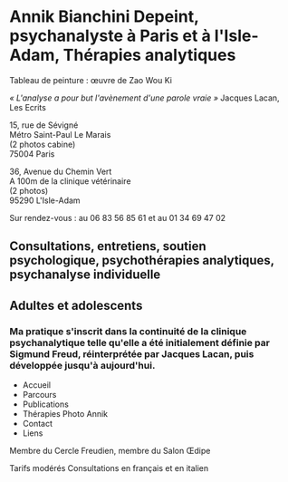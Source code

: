 # Annik Bianchini Depeint, psychanalyste à Paris et à l'Isle-Adam, Thérapies analytiques


Tableau de peinture : 
œuvre de Zao Wou Ki


_« L'analyse a pour but l'avènement d'une parole vraie »_ Jacques Lacan, Les Ecrits



15, rue de Sévigné	 
Métro Saint-Paul Le Marais 		
(2 photos cabine)  
75004 Paris  


36, Avenue du Chemin Vert  
A 100m de la clinique vétérinaire  
(2 photos)  
95290 L'Isle-Adam  

Sur rendez-vous :
au 06 83 56 85 61 et au 01 34 69 47 02



## Consultations, entretiens, soutien psychologique, psychothérapies analytiques, psychanalyse individuelle


## Adultes et adolescents


### Ma pratique s'inscrit dans la continuité de la clinique psychanalytique telle qu'elle a été initialement définie par Sigmund Freud, réinterprétée par Jacques Lacan, puis développée jusqu'à aujourd'hui.


- Accueil
- Parcours	
- Publications
- Thérapies										Photo Annik
- Contact 
- Liens

Membre du Cercle Freudien, membre du Salon Œdipe


 Tarifs modérés
Consultations en français et en italien 
